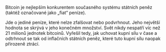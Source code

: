 Bitcoin je nejlepším konkurentem současného systému státních peněz (taktéž označované jako „fiat“ peníze).

Jde o jediné peníze, které nelze zfalšovat nebo podvrhnout. Jeho největší hodnota se skrývá v jeho konečném množství. Svět nikdy nespatří víc než 21 milionů jednotek bitcoinů. Vyřešil tedy, jak uchovat kupní sílu v čase a odtrhnout se tak od inflačních státních peněz, které tuto kupní sílu naopak přirozeně ztrácí.